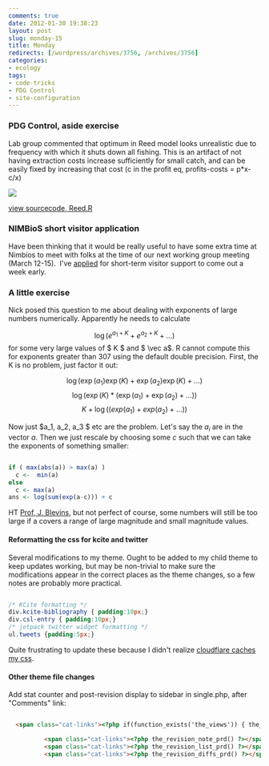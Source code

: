 ```yaml
---
comments: true
date: 2012-01-30 19:38:23
layout: post
slug: monday-15
title: Monday
redirects: [/wordpress/archives/3756, /archives/3756]
categories:
- ecology
tags:
- code-tricks
- PDG Control
- site-configuration
---
```


### PDG Control, aside exercise


Lab group commented that optimum in Reed model looks unrealistic due to frequency with which it shuts down all fishing. This is an artifact of not having extraction costs increase sufficiently for small catch, and can be easily fixed by increasing that cost (c in the profit eq, profits-costs = p*x-c/x)

![]( http://farm8.staticflickr.com/7005/6792670573_409e256ce5_o.png )


[view sourcecode, Reed.R](https://github.com/cboettig/pdg_control/blob/4ac8c2c13f16898f3d9dd82fcf6a424e406e3e2f/demo/Reed.R)


### NIMBioS short visitor application


Have been thinking that it would be really useful to have some extra time at Nimbios to meet with folks at the time of our next working group meeting (March 12-15).  I've [applied](http://www.carlboettiger.info/share/NIMBioSShortVisitApplication.pdf) for short-term visitor support to come out a week early.


### 




### A little exercise


Nick posed this question to me about dealing with exponents of large numbers numerically. Apparently he needs to calculate

$$ \log( e^{a_1 + K} + e^{a_2 + K} + ... ) $$
for some very large values of $ K $ and $ \vec a$. R cannot compute this for exponents greater than 307 using the default double precision. First, the K is no problem, just factor it out:

$$ \log( \exp(a_1)\exp(K) + \exp(a_2) \exp(K) + ... ) $$
$$ \log( \exp(K) * ( \exp(a_1) + \exp(a_2) + ... )) $$
$$ K + \log( (exp(a_1) + exp(a_2) + ... )) $$

Now just $a_1, a_2, a_3 $ etc are the problem. Let's say the $a_i$ are in the vector $a$. Then we just rescale by choosing some $c$ such that we can take the exponents of something smaller:


```R

if ( max(abs(a)) > max(a) )
  c <-  min(a)
else
  c <- max(a)
ans <- log(sum(exp(a-c))) + c

```



HT [Prof, J. Blevins](http://jblevins.org/log/log-sum-exp), but not perfect of course, some numbers will still be too large if a covers a range of large magnitude and small magnitude values.


#### Reformatting the css for kcite and twitter


Several modifications to my theme. Ought to be added to my child theme to keep updates working, but may be non-trivial to make sure the modifications appear in the correct places as the theme changes, so a few notes are probably more practical.


```css

/* KCite formatting */
div.kcite-bibliography { padding:10px;}
div.csl-entry { padding:10px;}
/* jetpack twitter widget formatting */
ul.tweets {padding:5px;}

```


Quite frustrating to update these because I didn't realize [cloudflare caches my css](http://webmasters.stackexchange.com/questions/25259/clearing-cache-with-cloudflare).


#### Other theme file changes


Add stat counter and post-revision display to sidebar in single.php, after "Comments" link:


```html

  <span class="cat-links"><?php if(function_exists('the_views')) { the_views(); } ?></span>

          <span class="cat-links"><?php the_revision_note_prd() ?></span>
          <span class="cat-links"><?php the_revision_list_prd() ?></span>
          <span class="cat-links"><?php the_revision_diffs_prd() ?></span>

```

